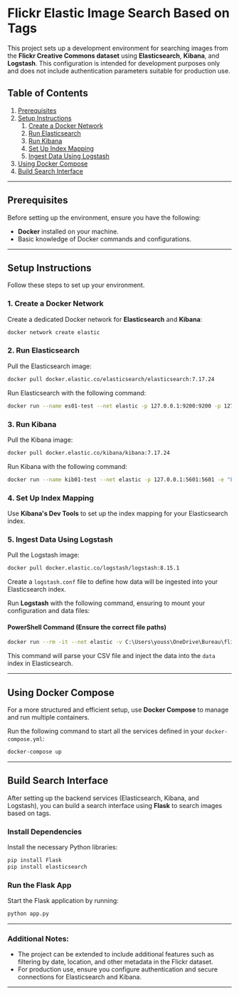 # Flickr Elastic Image Search Based on Tags

This project sets up a development environment for searching images from the **Flickr Creative Commons dataset** using **Elasticsearch**, **Kibana**, and **Logstash**. This configuration is intended for development purposes only and does not include authentication parameters suitable for production use.

## Table of Contents
1. [Prerequisites](#prerequisites)
2. [Setup Instructions](#setup-instructions)
   1. [Create a Docker Network](#create-a-docker-network)
   2. [Run Elasticsearch](#run-elasticsearch)
   3. [Run Kibana](#run-kibana)
   4. [Set Up Index Mapping](#set-up-index-mapping)
   5. [Ingest Data Using Logstash](#ingest-data-using-logstash)
3. [Using Docker Compose](#using-docker-compose)
4. [Build Search Interface](#build-search-interface)

---

## Prerequisites

Before setting up the environment, ensure you have the following:

- **Docker** installed on your machine.
- Basic knowledge of Docker commands and configurations.

---

## Setup Instructions

Follow these steps to set up your environment.

### 1. Create a Docker Network

Create a dedicated Docker network for **Elasticsearch** and **Kibana**:

```bash
docker network create elastic
```

### 2. Run Elasticsearch

Pull the Elasticsearch image:

```bash
docker pull docker.elastic.co/elasticsearch/elasticsearch:7.17.24
```

Run Elasticsearch with the following command:

```bash
docker run --name es01-test --net elastic -p 127.0.0.1:9200:9200 -p 127.0.0.1:9300:9300 -e "discovery.type=single-node" docker.elastic.co/elasticsearch/elasticsearch:7.17.24
```

### 3. Run Kibana

Pull the Kibana image:

```bash
docker pull docker.elastic.co/kibana/kibana:7.17.24
```

Run Kibana with the following command:

```bash
docker run --name kib01-test --net elastic -p 127.0.0.1:5601:5601 -e "ELASTICSEARCH_HOSTS=http://es01-test:9200" docker.elastic.co/kibana/kibana:7.17.24
```

### 4. Set Up Index Mapping

Use **Kibana's Dev Tools** to set up the index mapping for your Elasticsearch index.

### 5. Ingest Data Using Logstash

Pull the Logstash image:

```bash
docker pull docker.elastic.co/logstash/logstash:8.15.1
```

Create a `logstash.conf` file to define how data will be ingested into your Elasticsearch index.

Run **Logstash** with the following command, ensuring to mount your configuration and data files:

#### PowerShell Command (Ensure the correct file paths)

```bash
docker run --rm -it --net elastic -v C:\Users\youss\OneDrive\Bureau\flickr-elastic-image-search\logstash.conf:/usr/share/logstash/pipeline/logstash.conf -v C:\Users\youss\OneDrive\Bureau\flickr-elastic-image-search\data.csv:/usr/share/logstash/data/data.csv docker.elastic.co/logstash/logstash:8.15.1
```

This command will parse your CSV file and inject the data into the `data` index in Elasticsearch.

---

## Using Docker Compose

For a more structured and efficient setup, use **Docker Compose** to manage and run multiple containers.

Run the following command to start all the services defined in your `docker-compose.yml`:

```bash
docker-compose up
```

---

## Build Search Interface

After setting up the backend services (Elasticsearch, Kibana, and Logstash), you can build a search interface using **Flask** to search images based on tags.

### Install Dependencies

Install the necessary Python libraries:

```bash
pip install Flask
pip install elasticsearch
```

### Run the Flask App

Start the Flask application by running:

```bash
python app.py
```

---

### Additional Notes:

- The project can be extended to include additional features such as filtering by date, location, and other metadata in the Flickr dataset.
- For production use, ensure you configure authentication and secure connections for Elasticsearch and Kibana.

---
